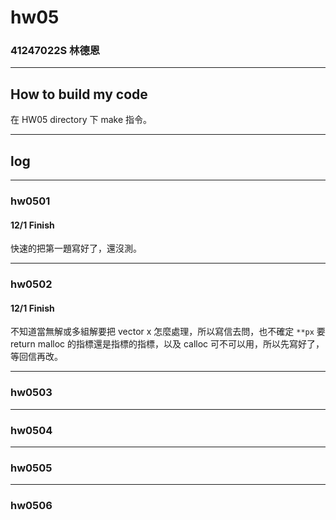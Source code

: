hw05
===

### 41247022S 林德恩

---

## How to build my code
在 HW05 directory 下 make 指令。

---

## log

---

### hw0501

#### 12/1 Finish
快速的把第一題寫好了，還沒測。

----

### hw0502

#### 12/1 Finish
不知道當無解或多組解要把 vector x 怎麼處理，所以寫信去問，也不確定 `**px` 要 return malloc 的指標還是指標的指標，以及 calloc 可不可以用，所以先寫好了，等回信再改。

----

### hw0503

----

### hw0504

----

### hw0505

----

### hw0506